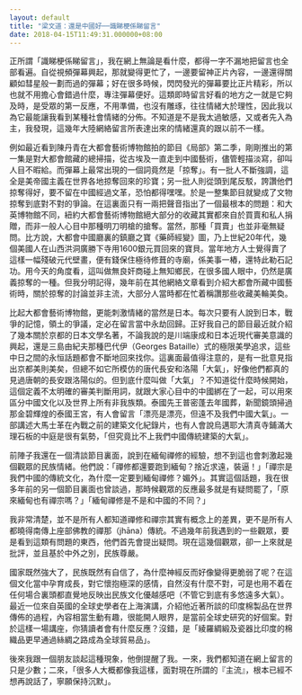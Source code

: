 ```yaml
---
layout: default
title: "梁文道：還是中國好──識睇梗係睇留言"
date: 2018-04-15T11:49:31.000000+08:00
---
```


正所謂「識睇梗係睇留言」，我在網上無論是看什麼，都得一字不漏地把留言也全部看遍。自從視頻彈幕興起，那就變得更忙了，一邊要留神正片內容，一邊還得關顧如彗星般一劃而過的彈幕；好在很多時候，閃閃發光的彈幕要比正片精彩，所以也就不用擔心會錯過什麼，專注彈幕便好。這類即時留言好看的地方之一就是它夠及時，是受眾的第一反應，不用準備，也沒有雕琢，往往情緒大於理性，因此我以為它最能讓我看到某種社會情緒的分佈。不知道是不是我太過敏感，又或者先入為主，我發現，這幾年大陸網絡留言所表達出來的情緒還真的跟以前不一樣。


例如最近看到陳丹青在大都會藝術博物館拍的節目《局部》第二季，剛剛推出的第一集是對大都會館藏的總掃描，從古埃及一直走到中國藝術，儘管輕描淡寫，卻叫人目不暇給。而彈幕上最常出現的一個詞竟然是「掠奪」。有一批人不斷強調，這全是美帝國主義在世界各地掠奪回來的珍寶；另一批人則從頭到尾反駁，誇讚他們掠奪得好，要不留在中國經過文革，恐怕都得嘿嘿。於是一整集節目就變成了文物掠奪到底對不對的爭論。在這裏面只有一兩把聲音指出了一個最根本的問題：和大英博物館不同，紐約大都會藝術博物館絕大部分的收藏其實都來自於買賣和私人捐贈，而非一般人心目中那種明刀明槍的搶奪。當然，那種「買賣」也並非毫無疑問。比方說，大都會中國廳裏的鎮廳之寶《藥師經變》圖，乃上世紀20年代，幾個美國人在山西洪洞廣勝下寺用1600銀元買回來的寶貝。當年地方人士覺得賣了這樣一幅殘破元代壁畫，便有錢保住極待修葺的寺廟，係美事一樁，還特此勒石記功。用今天的角度看，這叫做無良奸商碰上無知鄉民，在很多國人眼中，仍然是廣義掠奪的一種。但我分明記得，幾年前在其他網絡文章看到介紹大都會所藏中國藝術時，關於掠奪的討論並非主流，大部分人當時都在忙着稱讚那些收藏美輪美奐。


比起大都會藝術博物館，更能刺激情緒的當然是日本。每次只要有人說到日本，戰爭的記憶，領土的爭議，定必在留言當中永劫回歸。正好我自己的節目最近就介紹了幾本關於京都的日本文學名著，不論我說的是川端康成和日本近現代審美意識的興起，還是三島由紀夫那種巴代伊（Georges Bataille）式的極限美學追求，這些中日之間的永恒話題都會不斷地回來找你。這裏面最值得注意的，是有一批意見指出京都美則美矣，但總不如它所模仿的唐代長安和洛陽「大氣」，好像他們都真的見過唐朝的長安跟洛陽似的。但到底什麼叫做「大氣」？不知道從什麼時候開始，這個定義不太明確的審美判斷用詞，就跟大家心目中的中國綁在了一起，可以用來區分中國文化以及世界上所有非我族類。泰國先王普密蓬去年國葬，新聞鏡頭掃過那金碧輝煌的泰國王宮，有人會留言「漂亮是漂亮，但遠不及我們中國大氣」。一部講述大馬士革在內戰之前的建築文化紀錄片，也有人會說烏邁耶大清真寺鋪滿大理石板的中庭是很有氣勢，「但究竟比不上我們中國傳統建築的大氣」。


前陣子我還在一個清談節目裏面，說到在緬甸禪修的經驗，想不到這也會刺激起幾個觀眾的民族情緒。他們說：「禪修都還要跑到緬甸？捨近求遠，裝逼！」「禪宗是我們中國的傳統文化，為什麼一定要到緬甸禪修？媚外」。其實這個話題，我在很多年前的另一個節目裏面也曾談過，那時候觀眾的反應最多就是有疑問罷了，「原來緬甸也有禪宗嗎？」「緬甸禪修是不是和中國的不同？」


我非常清楚，並不是所有人都知道禪修和禪宗其實有概念上的差異，更不是所有人都曉得南傳上座部佛教的禪那（jhāna）傳統。不過幾年前我遇到的一些觀眾，要是看到這類有問題的東西，他們首先會提出疑問。現在這幾個觀眾，卻一上來就是批評，並且基於中外之別，民族尊嚴。


國家既然強大了，民族既然有自信了，為什麼神經反而好像變得更脆弱了呢？在這個文化當中孕育成長，對它懷抱極深的感情，自然沒有什麼不對，可是也用不着在任何場合裏頭都直覺地反映出民族文化優越感吧（不管它到底有多悠遠多大氣）。最近一位來自英國的全球史學者在上海演講，介紹他近著所談的印度棉製品在世界傳佈的過程，內容相當生動有趣，很能開人眼界，是當前全球史研究的好個案。對於這樣一場講座，你猜讀者會有什麼反應？沒錯，是「綾羅綢緞及瓷器比印度的棉織品更早通過絲綢之路成為全球貿易品」。


後來我跟一個朋友談起這種現象，他倒提醒了我。一來，我們都知道在網上留言的只是少數；二來，「很多人大概都像我這樣，面對現在所謂的『主流』，根本已經不想再說話了，寧願保持沉默」。

